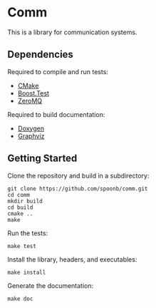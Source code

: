 Comm
====

This is a library for communication systems.

Dependencies
------------

Required to compile and run tests:

- [CMake](http://www.cmake.org/)
- [Boost.Test](http://www.boost.org/)
- [ZeroMQ](http://zeromq.org/)

Required to build documentation:

- [Doxygen](http://www.doxygen.org)
- [Graphviz](http://www.graphviz.org)

Getting Started
---------------

Clone the repository and build in a subdirectory:

    git clone https://github.com/spoonb/comm.git
    cd comm
    mkdir build
    cd build
    cmake ..
    make

Run the tests:

    make test

Install the library, headers, and executables:

    make install

Generate the documentation:

    make doc

